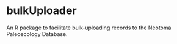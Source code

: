 # bulkUploader
An R package to facilitate bulk-uploading records to the Neotoma Paleoecology Database.
